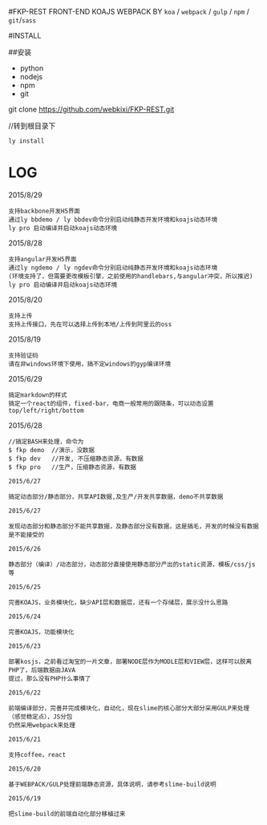 #FKP-REST
FRONT-END KOAJS WEBPACK
BY `koa` / `webpack` / `gulp` / `npm` / `git`/`sass`

#INSTALL

##安装
 - python
 - nodejs
 - npm
 - git

git clone https://github.com/webkixi/FKP-REST.git

//转到根目录下
```
ly install
```


# LOG
2015/8/29
```
支持backbone开发H5界面
通过ly bbdemo / ly bbdev命令分别启动纯静态开发环境和koajs动态环境
ly pro 启动编译并启动koajs动态环境
```
2015/8/28
```
支持angular开发H5界面
通过ly ngdemo / ly ngdev命令分别启动纯静态开发环境和koajs动态环境
(环境支持了，但需要更改模板引擎，之前使用的handlebars,与angular冲突，所以推迟)
ly pro 启动编译并启动koajs动态环境
```
2015/8/20
```
支持上传
支持上传接口，先在可以选择上传到本地/上传到阿里云的oss
```
2015/8/19
```
支持验证码
请在非windows环境下使用，搞不定windows的gyp编译环境
```
2015/6/29
```
搞定markdown的样式
搞定一个react的组件，fixed-bar，电商一般常用的跟随条，可以动态设置top/left/right/bottom
```

2015/6/28
```
//搞定BASH来处理，命令为
$ fkp demo  //演示，没数据
$ fkp dev   //开发, 不压缩静态资源，有数据
$ fkp pro   //生产，压缩静态资源，有数据
```

`2015/6/27`
```
搞定动态部分/静态部分，共享API数据,及生产/开发共享数据，demo不共享数据
```

`2015/6/27`
```
发现动态部分和静态部分不能共享数据，及静态部分没有数据，这是搞毛，开发的时候没有数据是不能接受的
```

`2015/6/26`
```
静态部分（编译）/动态部分，动态部分直接使用静态部分产出的static资源，模板/css/js等
```

`2015/6/25`
```
完善KOAJS，业务模块化，缺少API层和数据层，还有一个存储层，展示没什么思路
```

`2015/6/24`
```
完善KOAJS，功能模块化
```

`2015/6/23`
```
部署kosjs，之前看过淘宝的一片文章，部署NODE层作为MODLE层和VIEW层，这样可以脱离PHP了，后端数据由JAVA
提过，那么没有PHP什么事情了
```

`2015/6/22`
```
前端编译部分，完善并完成模块化，自动化，现在slime的核心部分大部分采用GULP来处理（感觉稳定点），JS分包
仍然采用webpack来处理
```

`2015/6/21`
```
支持coffee，react
```

`2015/6/20`
```
基于WEBPACK/GULP处理前端静态资源，具体说明，请参考slime-build说明
```

`2015/6/19`
```
把slime-build的前端自动化部分移植过来
```
